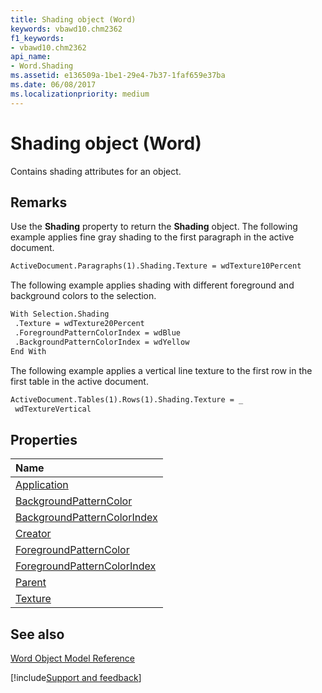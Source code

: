 ```yaml
---
title: Shading object (Word)
keywords: vbawd10.chm2362
f1_keywords:
- vbawd10.chm2362
api_name:
- Word.Shading
ms.assetid: e136509a-1be1-29e4-7b37-1faf659e37ba
ms.date: 06/08/2017
ms.localizationpriority: medium
---
```



# Shading object (Word)

Contains shading attributes for an object.


## Remarks

Use the **Shading** property to return the **Shading** object. The following example applies fine gray shading to the first paragraph in the active document.


```vb
ActiveDocument.Paragraphs(1).Shading.Texture = wdTexture10Percent
```

The following example applies shading with different foreground and background colors to the selection.




```vb
With Selection.Shading 
 .Texture = wdTexture20Percent 
 .ForegroundPatternColorIndex = wdBlue 
 .BackgroundPatternColorIndex = wdYellow 
End With
```

The following example applies a vertical line texture to the first row in the first table in the active document.




```vb
ActiveDocument.Tables(1).Rows(1).Shading.Texture = _ 
 wdTextureVertical
```


## Properties



|Name|
|:-----|
|[Application](Word.Shading.Application.md)|
|[BackgroundPatternColor](Word.Shading.BackgroundPatternColor.md)|
|[BackgroundPatternColorIndex](Word.Shading.BackgroundPatternColorIndex.md)|
|[Creator](Word.Shading.Creator.md)|
|[ForegroundPatternColor](Word.Shading.ForegroundPatternColor.md)|
|[ForegroundPatternColorIndex](Word.Shading.ForegroundPatternColorIndex.md)|
|[Parent](Word.Shading.Parent.md)|
|[Texture](Word.Shading.Texture.md)|

## See also


[Word Object Model Reference](overview/Word/object-model.md)

[!include[Support and feedback](~/includes/feedback-boilerplate.md)]